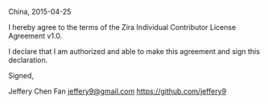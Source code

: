 China, 2015-04-25

I hereby agree to the terms of the Zira Individual Contributor License
Agreement v1.0.

I declare that I am authorized and able to make this agreement and sign this
declaration.

Signed,

Jeffery Chen Fan  jeffery9@gmail.com  https://github.com/jeffery9
